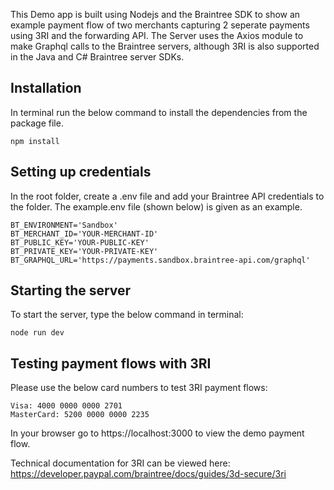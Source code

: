 This Demo app is built using Nodejs and the Braintree SDK to show an example payment flow of two merchants capturing 2 seperate payments using 3RI and the forwarding API. The Server uses the Axios module to make Graphql calls to the Braintree servers, although 3RI is also supported in the Java and C# Braintree server SDKs.

## Installation
In terminal run the below command to install the dependencies from the package file.
```
npm install
```

## Setting up credentials
In the root folder, create a .env file and add your Braintree API credentials to the folder. The example.env file (shown below) is given as an example.
```
BT_ENVIRONMENT='Sandbox'
BT_MERCHANT_ID='YOUR-MERCHANT-ID'
BT_PUBLIC_KEY='YOUR-PUBLIC-KEY'
BT_PRIVATE_KEY='YOUR-PRIVATE-KEY'
BT_GRAPHQL_URL='https://payments.sandbox.braintree-api.com/graphql'
```

## Starting the server
To start the server, type the below command in terminal:
```
node run dev
```
## Testing payment flows with 3RI
Please use the below card numbers to test 3RI payment flows:
```
Visa: 4000 0000 0000 2701
MasterCard: 5200 0000 0000 2235
```

In your browser go to https://localhost:3000 to view the demo payment flow.

Technical documentation for 3RI can be viewed here:
https://developer.paypal.com/braintree/docs/guides/3d-secure/3ri
